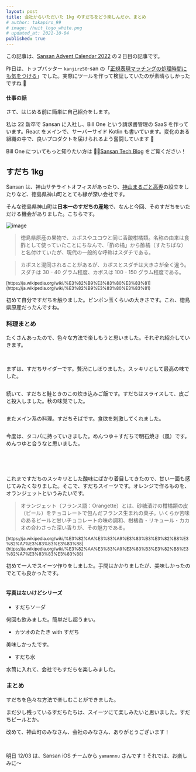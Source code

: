 ```yaml
---
layout: post
title: 会社からいただいた 1kg のすだちをどう楽しんだか、まとめ
# author: takapiro_99
# image: /huit_logo_white.png
# updated_at: 2021-10-04
published: true
---
```


この記事は、[Sansan Advent Calendar 2022](https://adventar.org/calendars/7384) の２日目の記事です。

昨日は、トップバッター `kanjirz50`-san の「[正規表現マッチングの処理時間にも気をつける](https://kanji.hatenablog.jp/entry/ac2022-regex)」でした。実際にツールを作って検証していたのが素晴らしかったですね :clap:

#### 仕事の話

さて、はじめる前に簡単に自己紹介をします。

私は 22 新卒で Sansan に入社し、Bill One という請求書管理の SaaS を作っています。React をメインで、サーバーサイド Kotlin も書いています。変化のある組織の中で、良いプロダクトを届けられるよう奮闘しています :muscle:

Bill One についてもっと知りたい方は 💁‍♂️[Sansan Tech Blog](https://buildersbox.corp-sansan.com/archive/category/Bill%20One) をご覧ください！

<!-- TODO -->

## すだち 1kg

Sansan は、神山サテライトオフィスがあったり、[神山まるごと高専](https://kamiyama.ac.jp/news/0830-2/)の設立をしたりなど、徳島県神山町ととても縁が深い会社です。

そんな徳島県神山町は**日本一のすだちの産地**で、なんと今回、そのすだちをいただける機会がありました。こちらです。

![image](/assets/2022/sudachi/sudachi-box.png)

> 徳島県原産の果物で、カボスやユコウと同じ香酸柑橘類。名称の由来は食酢として使っていたことにちなんで、「酢の橘」から酢橘（すたちばな）と名付けていたが、現代の一般的な呼称はスダチである。

> カボスと混同されることがあるが、カボスとスダチは大きさが全く違う。スダチは 30 - 40 グラム程度、カボスは 100 - 150 グラム程度である。

<small>
[https://ja.wikipedia.org/wiki/%E3%82%B9%E3%83%80%E3%83%81](https://ja.wikipedia.org/wiki/%E3%82%B9%E3%83%80%E3%83%81)
</small>

初めて自分ですだちを触りました。ピンポン玉くらいの大きさです。これ、徳島県原産だったんですね。

<!-- https://jp.corp-sansan.com/news/2013/130116_2712.html -->
<!-- すだちを1kgもらったはなし。 -->

### 料理まとめ

たくさんあったので、色々な方法で楽しもうと思いました。それぞれ紹介していきます。

<br/>

まずは、すだちサイダーです。贅沢にしぼりました。スッキリとして最高の味でした。

<p style="width:70%">

<img src="/assets/2022/sudachi/sudachi-soda-2.png" alt="" />

</p>

続いて、すだちと鮭ときのこの炊き込みご飯です。すだちはスライスして、皮ごと投入しました。秋の味覚でした。

<p style="width:70%">

<img src="/assets/2022/sudachi/sudachi-takikomi.png" alt="" />

</p>

またメイン系の料理。すだちそばです。食欲を刺激してくれました。

<p style="width:70%">

<img src="/assets/2022/sudachi/sudachi-soba.png" alt="" />

</p>

今度は、タコパに持っていきました。めんつゆ＋すだちで明石焼き（風）です。めんつゆと合うなと思いました。

<p style="width:70%">

<img src="/assets/2022/sudachi/sudachi-akashi.png" alt="" />

</p>

<br/>
<br/>

これまですだちのスッキリとした酸味にばかり着目してきたので、甘い一面も感じてみたくなりました。そこで、すだちスイーツです。オレンジで作るものを、オランジェットというみたいです。

> オランジェット（フランス語：Orangette）とは、砂糖漬けの柑橘類の皮（ピール）をチョコレートで包んだフランス生まれの菓子。いくらか苦味のあるピールと甘いチョコレートの味の調和、柑橘香・リキュール・カカオの合わさった深い香りが、その魅力である。

<small>
[https://ja.wikipedia.org/wiki/%E3%82%AA%E3%83%A9%E3%83%B3%E3%82%B8%E3%82%A7%E3%83%83%E3%83%88](https://ja.wikipedia.org/wiki/%E3%82%AA%E3%83%A9%E3%83%B3%E3%82%B8%E3%82%A7%E3%83%83%E3%83%88)
</small>

初めて一人でスイーツ作りをしました。手間はかかりましたが、美味しかったのでとても良かったです。

<p style="width:70%">

<img src="/assets/2022/sudachi/sudachi-jet.png" alt="" />

</p>

<!-- 1/3 くらいは、友人知人に配りました。 -->

<!-- TODO -->

<!-- いる？ コラム・かぼすとすだちの違い -->

#### 写真はないけどシリーズ

- すだちソーダ

何回も飲みました。簡単だし超うまい。

- カツオのたたき with すだち

美味しかったです。

- すだち水

水筒に入れて、会社でもすだちを楽しみました。

### まとめ

すだちを色々な方法で楽しむことができました。

まだ少し残っているすだちたちは、スイーツにて楽しみたいと思いました。すだちピールとか。

改めて、神山町のみなさん、会社のみなさん、ありがとうございます！

<!-- TODO -->
<br/>

明日 12/03 は、Sansan iOS チームから `yamannnu` さんです！それでは、お楽しみに〜

